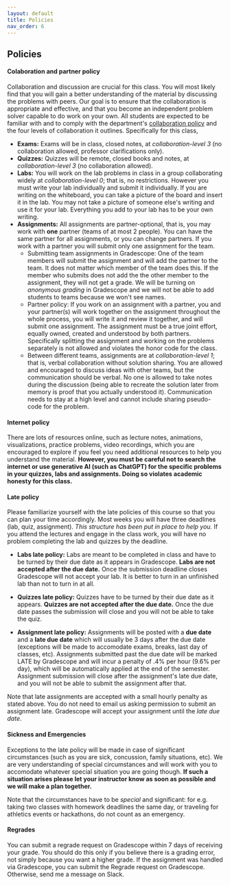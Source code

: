 ```yaml
---
layout: default 
title: Policies 
nav_order: 6
---
```



## Policies 

#### Colaboration and partner policy

Collaboration and discussion are crucial for this class. You will most likely find that you will gain a better
understanding of the material by discussing the problems with peers. Our goal is to ensure that the collaboration is appropriate and
effective, and that you become an independent problem solver capable to do work on your own. 
All students are expected to be familiar with and to comply with the department's [collaboration policy](https://turing.bowdoin.edu/dept/collab.php) and the four levels of collaboration it outlines. Specifically for this class,

  * **Exams:** Exams will be in class, closed notes, at *collaboration-level 3* (no collaboration  allowed, professor clarifications only). 
  * **Quizzes:** Quizzes will be remote, closed books and notes, at *collaboration-level 3* (no collaboration  allowed). 
  * **Labs:** You will work on the lab problems in class in a group collaborating widely at *collaboration-level 0*; that is, no restrictions. However you must write your lab individually and submit it individually. If you are writing on the whiteboard, you can take a picture of the board and insert it in the lab. You may not take a picture of someone else's writing and use it for your lab. Everything you add to your lab has to be your own writing. 
  * **Assignments:**   All assignments are partner-optional, that is, you may work with **one** partner (teams of at most 2 people). You can have the same partner for all assignments, or you can change partners.  If you work with a partner you will submit only one assignment for the team.
     * Submitting team assignments in Gradescope:   One of the team members will submit the assignment and will add the partner to the team. It does not matter which member of the team  does this. If the member who submits does not add the the other member to the assignment, they will not get a grade.  We will be turning on _anonymous grading_ in Gradescope and we will not be able to add students to teams because we won't see names. 
      * Partner policy: If you work on an assignment with a partner, you and your partner(s) will work together on the assignment throughout the whole process, you will write it and review it together, and will submit one assignment. The assignment must be a true joint effort, equally owned, created and understood by both partners. Specifically splitting the assignment and working on the problems separately is not allowed and violates the honor code for the class. 
     * Between different teams, assignments are at *collaboration-level 1*; that is, verbal collaboration without solution sharing. You are
      allowed and encouraged to discuss ideas with other teams, but the communication should be verbal. No one is
      allowed to take notes during the discussion (being able to recreate the solution later from memory is proof that you
      actually understood it). Communication needs to stay at a high level and cannot include sharing pseudo-code for the problem.

#### Internet policy

There are lots of resources online, such as lecture notes, animations, visualizations, practice problems, video recordings, which you are encouraged to explore if you feel you need additional resources to help you understand the material. __However, you must be careful not to search the internet or use generative AI (such as ChatGPT) for the specific problems in your quizzes, labs and assignments.  Doing so violates academic honesty for this class.__





#### Late policy 

Please familiarize yourself with the late policies of this course so that you can plan your time accordingly. Most weeks you will have three deadlines (lab, quiz, assignment). _This structure has been put in place to help you._ If you attend the lectures and engage in the class work, you will have no problem completing the lab and quizzes by the deadline. 


* __Labs late policy:__ Labs are meant to be completed in class and have to be turned by their due date as it appears in Gradescope. __Labs are not accepted after the due date.__ Once the submission deadline closes Gradescope will not accept your lab.  It is better to turn in an unfinished lab than not to turn in at all. 


* __Quizzes late policy:__ Quizzes have to be turned by their due date as it appears. __Quizzes are not accepted after the due date.__  Once the due date passes the submission will close and you will not be able to take the quiz. 


* __Assignment late policy:__ Assignments will be posted with a **due date** and a **late due date** which will usually be 3 days after the due date (exceptions will be made to accomodate exams, breaks, last day of classes, etc).  Assignments submitted past the  due date will be marked LATE by Gradescope and will incur a penalty of .4% per hour (9.6% per day), which will be automatically applied at the end of the semester. Assignment submission will close after the assignment's late due date, and you will not be able to submit the assignment after that.  

Note that late assignments are accepted with a small  hourly penalty as stated above. You do not need to email us asking  permission to submit an assignment late. Gradescope will accept your assignment until the  _late due date_. 


<!---
Most topics build directly on prior topics, so it is critical not to fall behind!

#### Flex days 
#To provide some flexibility  you are allotted __three flex days__ for
#the semester, each of which may be used to submit an assignment or a
#quiz up to 24 hours late (up to 72 hours late if all three flex days
#are applied all at once). For a team assignment, applying a flex day
#uses a flex day from each group member’s allotment. If you want to use
#a Flex day please message me on Slack clearly stating which flex days
#you want use and for which assignment/quiz (for e.g. "I would like to
#use 1st flex day for assignment 4").  

#Since Canvas does not implement Flex days at the moment, at the end of
#the semester I will go through your assignments and quizzes and I will
#waive three late penalties (corresponding to three flex days).
--->


#### Sickness and Emergencies

Exceptions to the late policy will be made in case of significant circumstances (such as you are sick, concussion, family situations, etc). 
We are very understanding of special circumstances and will work with you to accomodate whatever special situation you are going though. __If such a situation arises please let your instructor know as soon as possible and we will make a plan together.__

Note that the circumstances have to be _special_ and significant:  for e.g. taking two classes with homework deadlines the same day, or traveling for athletics events or hackathons, do not count as an emergency.   


#### Regrades

You can submit a regrade request on Gradescope within 7 days of receiving your
grade. You should do this only if you believe there is a grading error, not simply because you want a higher grade.  If the assignment
was handled via Gradescope, you can submit the Regrade request on Gradescope. Otherwise, send me a message on Slack.


